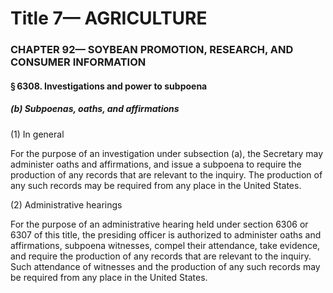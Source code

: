 
# Title 7— AGRICULTURE
### CHAPTER 92— SOYBEAN PROMOTION, RESEARCH, AND CONSUMER INFORMATION
#### § 6308. Investigations and power to subpoena
##### (b) Subpoenas, oaths, and affirmations

(1) In general

For the purpose of an investigation under subsection (a), the Secretary may administer oaths and affirmations, and issue a subpoena to require the production of any records that are relevant to the inquiry. The production of any such records may be required from any place in the United States.

(2) Administrative hearings

For the purpose of an administrative hearing held under section 6306 or 6307 of this title, the presiding officer is authorized to administer oaths and affirmations, subpoena witnesses, compel their attendance, take evidence, and require the production of any records that are relevant to the inquiry. Such attendance of witnesses and the production of any such records may be required from any place in the United States.
